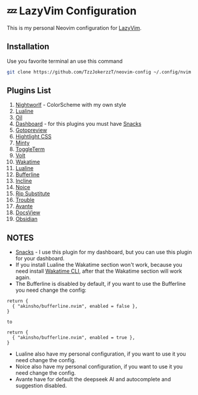 # 💤 LazyVim Configuration

This is my personal Neovim configuration for [LazyVim](https://github.com/TzzJokerzzT/neovim-config).

## Installation

Use you favorite terminal an use this command

```bash
git clone https://github.com/TzzJokerzzT/neovim-config ~/.config/nvim
```

## Plugins List

1. [Nightworlf](https://github.com/ricardoraposo/nightwolf.nvim?tab=readme-ov-file) - ColorScheme with my own style
2. [Lualine](https://github.com/nvim-lualine/lualine.nvim?tab=readme-ov-file)
3. [Oil](https://github.com/stevearc/oil.nvim)
4. [Dashboard](https://github.com/folke/snacks.nvim/blob/main/docs/dashboard.md) - for this plugins you must have [Snacks](https://github.com/folke/snacks.nvim)
5. [Gotopreview](https://github.com/rmagatti/goto-preview)
6. [Hightlight CSS](https://github.com/princejoogie/tailwind-highlight.nvim)
7. [Minty](https://github.com/nvzone/minty)
8. [ToggleTerm](https://github.com/akinsho/toggleterm.nvim)
9. [Volt](https://github.com/FredrikAleksander/volt-nvim)
10. [Wakatime](https://github.com/wakatime/vim-wakatime)
11. [Lualine](https://github.com/nvim-lualine/lualine.nvim)
12. [Bufferline](https://github.com/akinsho/bufferline.nvim)
13. [Incline](https://github.com/nvim-lualine/incline.nvim)
14. [Noice](https://github.com/folke/noice.nvim)
15. [Rip Substitute](https://github.com/sunaku/vim-rip-substitute)
16. [Trouble](https://github.com/stevearc/trouble.nvim)
17. [Avante](https://github.com/stevearc/avante.nvim)
18. [DocsView](https://github.com/stevearc/docs-view.nvim)
19. [Obsidian](https://github.com/stevearc/obsidian.nvim)

## NOTES

- [Snacks](https://github.com/folke/snacks.nvim) - I use this plugin for my dashboard, but you can use this plugin for your dashboard.
- If you install Lualine the Wakatime section won't work, because you need install [Wakatime CLI](https://github.com/wakatime/vim-wakatime-cli), after that the Wakatime section will work again.
- The Bufferline is disabled by default, if you want to use the Bufferline you need change the config:

```
return {
  { "akinsho/bufferline.nvim", enabled = false },
}

to

return {
  { "akinsho/bufferline.nvim", enabled = true },
}
```

- Lualine also have my personal configuration, if you want to use it you need change the config.
- Noice also have my personal configuration, if you want to use it you need change the config.
- Avante have for default the deepseek AI and autocomplete and suggestion disabled.
